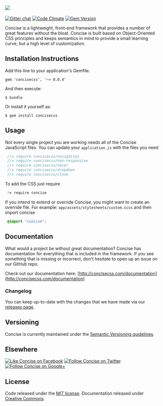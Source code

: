 # [<img src="http://i.imgur.com/4t1ClRx.png">](http://concisecss.com/)

[![Gitter chat](https://badges.gitter.im/concisecss.png)](https://gitter.im/concisecss)
[![Code Climate](https://codeclimate.com/github/ConciseCSS/concise.css-gem.png)](https://codeclimate.com/github/ConciseCSS/concise.css-gem)
[![Gem Version](https://badge.fury.io/rb/concisecss.svg)](http://badge.fury.io/rb/concisecss)

Concise is a lightweight, front-end framework that provides a number of great features without the bloat. Concise is built based on Object-Oriented CSS principles and keeps semantics in mind to provide a small learning curve, but a high level of customization.

## Installation Instructions

Add this line to your application's Gemfile:

    gem 'concisecss', '~> 0.0.4'

And then execute:

    $ bundle

Or install it yourself as:

    $ gem install concisecss

## Usage

Not every single project you are  working needs all of the Concise JavaScript files. You can update your `application.js` with the files you need
   ```js
    //= require concisecss/navigation
    //= require concisecss/non-responsive
    //= require concisecss/naver
    //= require concisecss/dropdown
    //= require concisecss/close
   ```
To add the CSS just require 
   ```css
    *= require concise 
   ```
If you intend to extend or override Concise, you might want to create an override file. For example: `app/assets/stylesheets/custom.scss` and then import concise
   ```css
    @import "concise";
   ```

## Documentation

What would a project be without great documentation? Concise has documentation for everything that is included in the framework. If you see something that is missing or incorrect, don't hesitate to open up an issue on our GitHub repo.

Check out our documentation here: [http://concisecss.com/documentation](http://concisecss.com/documentation)

### Changelog

You can keep up-to-date with the changes that we have made via our [releases page](https://github.com/ConciseCSS/concise.css-gem/releases).

## Versioning
   
Concise is currently maintained under the [Semantic Versioning guidelines](http://semver.org/).

## Elsewhere

[![Like Concise on Facebook](http://i.imgur.com/4dy5UUK.png)](https://facebook.com/ConciseCSS)
[![Follow Concise on Twitter](http://i.imgur.com/4AkKsMx.png)](https://twitter.com/ConciseCSS)
[![Follow Concise on Google+](http://i.imgur.com/gdFNEMe.png)](https://plus.google.com/103423710089455112688)

## License

Code released under the [MIT license](https://github.com/ConciseCSS/concise.css/blob/master/LICENSE). Documentation released under [Creative Commons](http://creativecommons.org/licenses/by-sa/4.0/).
